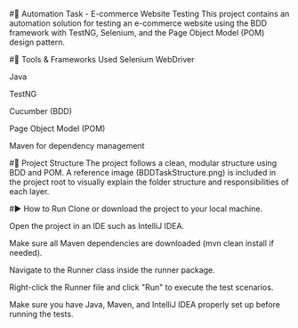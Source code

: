 #🧪 Automation Task - E-commerce Website Testing
This project contains an automation solution for testing an e-commerce website using the BDD framework with TestNG, Selenium, and the Page Object Model (POM) design pattern.

#📌 Tools & Frameworks Used
Selenium WebDriver

Java

TestNG

Cucumber (BDD)

Page Object Model (POM)

Maven for dependency management

#📁 Project Structure
The project follows a clean, modular structure using BDD and POM.
A reference image (BDDTaskStructure.png) is included in the project root to visually explain the folder structure and responsibilities of each layer.

#▶️ How to Run
Clone or download the project to your local machine.

Open the project in an IDE such as IntelliJ IDEA.

Make sure all Maven dependencies are downloaded (mvn clean install if needed).

Navigate to the Runner class inside the runner package.

Right-click the Runner file and click "Run" to execute the test scenarios.

Make sure you have Java, Maven, and IntelliJ IDEA properly set up before running the tests.
